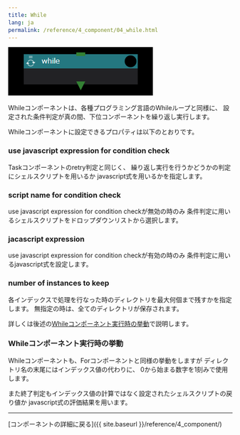 ```yaml
---
title: While
lang: ja
permalink: /reference/4_component/04_while.html
---
```


![img](./img/while.png "while")


Whileコンポーネントは、各種プログラミング言語のWhileループと同様に、
設定された条件判定が真の間、下位コンポーネントを繰り返し実行します。

Whileコンポーネントに設定できるプロパティは以下のとおりです。

### use javascript expression for condition check
Taskコンポーネントのretry判定と同じく、
繰り返し実行を行うかどうかの判定にシェルスクリプトを用いるか
javascript式を用いるかを指定します。

### script name for condition check
use javascript expression for condition checkが無効の時のみ
条件判定に用いるシェルスクリプトをドロップダウンリストから選択します。

### jacascript expression
use javascript expression for condition checkが有効の時のみ
条件判定に用いるjavascript式を設定します。

### number of instances to keep
各インデックスで処理を行なった時のディレクトリを最大何個まで残すかを指定します。
無指定の時は、全てのディレクトリが保存されます。

詳しくは後述の[Whileコンポーネント実行時の挙動](#whileコンポーネント実行時の挙動)で説明します。

### Whileコンポーネント実行時の挙動
Whileコンポーネントも、Forコンポーネントと同様の挙動をしますが
ディレクトリ名の末尾にはインデックス値の代わりに、
0から始まる数字を1刻みで使用します。

また終了判定もインデックス値の計算ではなく設定されたシェルスクリプトの戻り値か
javascript式の評価結果を用います。

--------
[コンポーネントの詳細に戻る]({{ site.baseurl }}/reference/4_component/)

